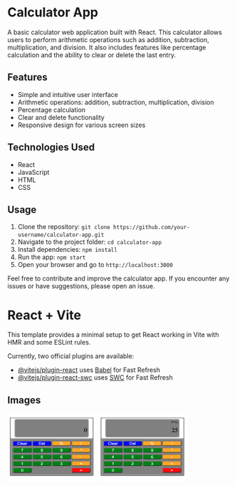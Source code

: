 # Calculator App

A basic calculator web application built with React. This calculator allows users to perform arithmetic operations such as addition, subtraction, multiplication, and division. It also includes features like percentage calculation and the ability to clear or delete the last entry.

## Features

- Simple and intuitive user interface
- Arithmetic operations: addition, subtraction, multiplication, division
- Percentage calculation
- Clear and delete functionality
- Responsive design for various screen sizes

## Technologies Used

- React
- JavaScript
- HTML
- CSS

## Usage

1. Clone the repository: `git clone https://github.com/your-username/calculator-app.git`
2. Navigate to the project folder: `cd calculator-app`
3. Install dependencies: `npm install`
4. Run the app: `npm start`
5. Open your browser and go to `http://localhost:3000`

Feel free to contribute and improve the calculator app. If you encounter any issues or have suggestions, please open an issue.


# React + Vite

This template provides a minimal setup to get React working in Vite with HMR and some ESLint rules.

Currently, two official plugins are available:

- [@vitejs/plugin-react](https://github.com/vitejs/vite-plugin-react/blob/main/packages/plugin-react/README.md) uses [Babel](https://babeljs.io/) for Fast Refresh
- [@vitejs/plugin-react-swc](https://github.com/vitejs/vite-plugin-react-swc) uses [SWC](https://swc.rs/) for Fast Refresh

## Images
<img src="public/img-1.png" alt="Your Image" width="200" height="150" /> <img src="public/img-2.png" alt="Your Image" width="200" height="150" />
